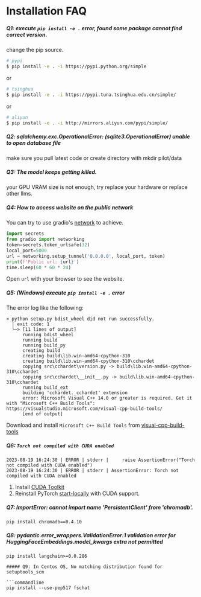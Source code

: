 Installation FAQ
==================================


##### Q1: execute `pip install -e .` error, found some package cannot find correct version.
change the pip source.

```bash
# pypi
$ pip install -e . -i https://pypi.python.org/simple
```

or

```bash
# tsinghua
$ pip install -e . -i https://pypi.tuna.tsinghua.edu.cn/simple/
```

or

```bash
# aliyun
$ pip install -e . -i http://mirrors.aliyun.com/pypi/simple/
```

##### Q2: sqlalchemy.exc.OperationalError: (sqlite3.OperationalError) unable to open database file 

make sure you pull latest code or create directory with mkdir pilot/data

##### Q3: The model keeps getting killed.

your GPU VRAM size is not enough, try replace your hardware or replace other llms.

##### Q4: How to access website on the public network

You can try to use gradio's [network](https://github.com/gradio-app/gradio/blob/main/gradio/networking.py) to achieve.
```python
import secrets
from gradio import networking
token=secrets.token_urlsafe(32)
local_port=5000
url = networking.setup_tunnel('0.0.0.0', local_port, token)
print(f'Public url: {url}')
time.sleep(60 * 60 * 24)
```

Open `url` with your browser to see the website.

##### Q5: (Windows) execute `pip install -e .` error

The error log like the following:
``` 
× python setup.py bdist_wheel did not run successfully.
  │ exit code: 1
  ╰─> [11 lines of output]
      running bdist_wheel
      running build
      running build_py
      creating build
      creating build\lib.win-amd64-cpython-310
      creating build\lib.win-amd64-cpython-310\cchardet
      copying src\cchardet\version.py -> build\lib.win-amd64-cpython-310\cchardet
      copying src\cchardet\__init__.py -> build\lib.win-amd64-cpython-310\cchardet
      running build_ext
      building 'cchardet._cchardet' extension
      error: Microsoft Visual C++ 14.0 or greater is required. Get it with "Microsoft C++ Build Tools": https://visualstudio.microsoft.com/visual-cpp-build-tools/
      [end of output]
```

Download and install `Microsoft C++ Build Tools` from [visual-cpp-build-tools](https://visualstudio.microsoft.com/visual-cpp-build-tools/)



##### Q6: `Torch not compiled with CUDA enabled`

```
2023-08-19 16:24:30 | ERROR | stderr |     raise AssertionError("Torch not compiled with CUDA enabled")
2023-08-19 16:24:30 | ERROR | stderr | AssertionError: Torch not compiled with CUDA enabled
```

1. Install [CUDA Toolkit](https://developer.nvidia.com/cuda-toolkit-archive)
2. Reinstall PyTorch [start-locally](https://pytorch.org/get-started/locally/#start-locally) with CUDA support.

##### Q7: ImportError: cannot import name 'PersistentClient' from 'chromadb'.

```commandline
pip install chromadb==0.4.10
```

##### Q8: pydantic.error_wrappers.ValidationError:1 validation error for HuggingFaceEmbeddings.model_kwargs extra not permitted

```commandline
pip install langchain>=0.0.286

##### Q9: In Centos OS, No matching distribution found for setuptools_scm

```commandline
pip install --use-pep517 fschat
```